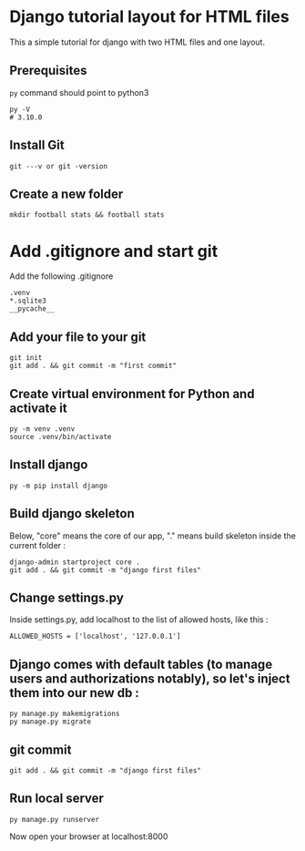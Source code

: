 # Django tutorial layout for HTML files 

This a simple tutorial for django with two HTML files and one layout.

## Prerequisites

`py` command should point to python3

```shell
py -V
# 3.10.0
```

## Install Git

```
git ---v or git -version
```

## Create a new folder

```shell
mkdir football stats && football stats
```
# Add .gitignore and start git

Add the following .gitignore

```shell
.venv
*.sqlite3
__pycache__
```

## Add your file to your git 

```shell
git init
git add . && git commit -m "first commit"
```

## Create virtual environment for Python and activate it

```shell
py -m venv .venv
source .venv/bin/activate
```

## Install django 

```shell
py -m pip install django
```

## Build django skeleton

Below, "core" means the core of our app, "." means build skeleton inside the current folder :

```shell
django-admin startproject core .
git add . && git commit -m "django first files"
```

## Change settings.py

Inside settings.py, add localhost to the list of allowed hosts, like this :

```
ALLOWED_HOSTS = ['localhost', '127.0.0.1']
```

## Django comes with default tables (to manage users and authorizations notably), so let's inject them into our new db :

```
py manage.py makemigrations 
py manage.py migrate 
```

## git commit

```
git add . && git commit -m "django first files"
```

## Run local server ##
```
py manage.py runserver
```
Now open your browser at localhost:8000
